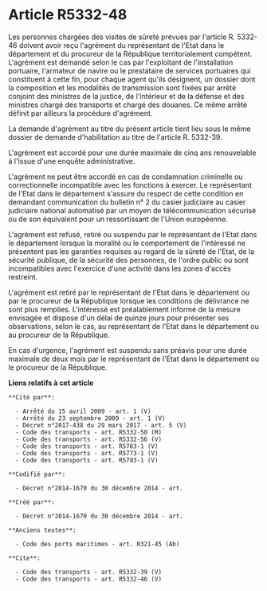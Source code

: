 # Article R5332-48

Les personnes chargées des visites de sûreté prévues par l'article R. 5332-46 doivent avoir reçu l'agrément du représentant
de l'Etat dans le département et du procureur de la République territorialement compétent. L'agrément est demandé selon le
cas par l'exploitant de l'installation portuaire, l'armateur de navire ou le prestataire de services portuaires qui
constituent à cette fin, pour chaque agent qu'ils désignent, un dossier dont la composition et les modalités de transmission
sont fixées par arrêté conjoint des ministres de la justice, de l'intérieur et de la défense et des ministres chargé des
transports et chargé des douanes. Ce même arrêté définit par ailleurs la procédure d'agrément. 

La demande d'agrément au titre du présent article tient lieu sous le même dossier de demande d'habilitation au titre de
l'article R. 5332-39. 

L'agrément est accordé pour une durée maximale de cinq ans renouvelable à l'issue d'une enquête administrative. 

L'agrément ne peut être accordé en cas de condamnation criminelle ou correctionnelle incompatible avec les fonctions à
exercer. Le représentant de l'Etat dans le département s'assure du respect de cette condition en demandant communication du
bulletin n° 2 du casier judiciaire au casier judiciaire national automatisé par un moyen de télécommunication sécurisé ou de
son équivalent pour un ressortissant de l'Union européenne. 

L'agrément est refusé, retiré ou suspendu par le représentant de l'Etat dans le département lorsque la moralité ou le
comportement de l'intéressé ne présentent pas les garanties requises au regard de la sûreté de l'Etat, de la sécurité
publique, de la sécurité des personnes, de l'ordre public ou sont incompatibles avec l'exercice d'une activité dans les zones
d'accès restreint. 

L'agrément est retiré par le représentant de l'Etat dans le département ou par le procureur de la République lorsque les
conditions de délivrance ne sont plus remplies. L'intéressé est préalablement informé de la mesure envisagée et dispose d'un
délai de quinze jours pour présenter ses observations, selon le cas, au représentant de l'Etat dans le département ou au
procureur de la République. 

En cas d'urgence, l'agrément est suspendu sans préavis pour une durée maximale de deux mois par le représentant de l'Etat
dans le département ou le procureur de la République.

**Liens relatifs à cet article**

	**Cité par**:

	  - Arrêté du 15 avril 2009 - art. 1 (V)
	  - Arrêté du 23 septembre 2009 - art. 1 (V)
	  - Décret n°2017-438 du 29 mars 2017 - art. 5 (V)
	  - Code des transports - art. R5332-50 (M)
	  - Code des transports - art. R5332-56 (V)
	  - Code des transports - art. R5763-1 (V)
	  - Code des transports - art. R5773-1 (V)
	  - Code des transports - art. R5783-1 (V)

	**Codifié par**:

	  - Décret n°2014-1670 du 30 décembre 2014 - art.

	**Créé par**:

	  - Décret n°2014-1670 du 30 décembre 2014 - art.

	**Anciens textes**:

	  - Code des ports maritimes - art. R321-45 (Ab)

	**Cite**:

	  - Code des transports - art. R5332-39 (V)
	  - Code des transports - art. R5332-46 (V)
